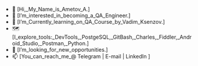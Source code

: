 - 👋 [Hi,_My_Name_is_Ametov_A.]
- 👀 [I’m_interested_in_becoming_a_QA_Engineer.]
- 🌱 [I’m_Currently_learning_on_QA_Course_by_Vadim_Ksenzov.]
- 🗺️ [I_explore_tools:_DevTools,_PostgeSQL,_GitBash,_Charles,_Fiddler,_Android_Studio,_Postman,_Python.]
- 💞️ [I’m_looking_for_new_opportunities.]
- 📫 [You_can_reach_me_@ Telegram | E-mail | LinkedIn ]


<!---
Ametovnyc21/Ametovnyc21 is a ✨ special ✨ repository because its `README.md` (this file) appears on your GitHub profile.
You can click the Preview link to take a look at your changes.
--->
